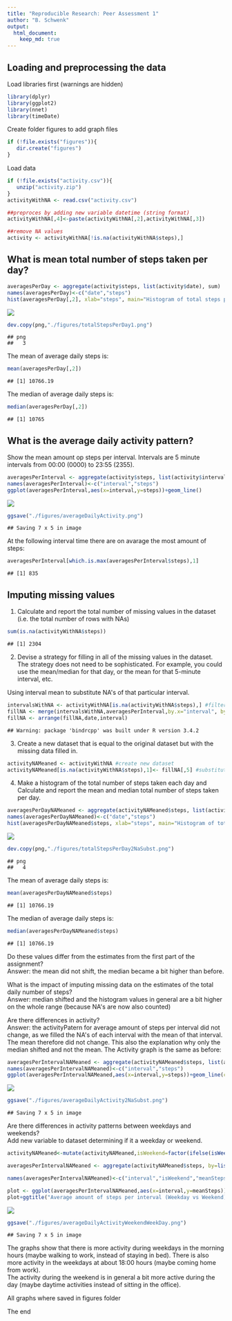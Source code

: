 ```yaml
---
title: "Reproducible Research: Peer Assessment 1"
author: "B. Schwenk"
output: 
  html_document:
    keep_md: true
---
```


## Loading and preprocessing the data
Load libraries first (warnings are hidden)

```r
library(dplyr)
library(ggplot2)
library(nnet)
library(timeDate)
```

Create folder figures to add graph files

```r
if (!file.exists("figures")){
   dir.create("figures")
}
```

Load data

```r
if (!file.exists("activity.csv")){
   unzip("activity.zip")
}
activityWithNA <- read.csv("activity.csv")

##preproces by adding new variable datetime (string format)
activityWithNA[,4]<-paste(activityWithNA[,2],activityWithNA[,3])

##remove NA values
activity <- activityWithNA[!is.na(activityWithNA$steps),]
```

## What is mean total number of steps taken per day?

```r
averagesPerDay <- aggregate(activity$steps, list(activity$date), sum)
names(averagesPerDay)<-c("date","steps")
hist(averagesPerDay[,2], xlab="steps", main="Histogram of total steps per day")
```

![](PA1_template_files/figure-html/stepsPerDay-1.png)<!-- -->

```r
dev.copy(png,"./figures/totalStepsPerDay1.png")
```

```
## png 
##   3
```

The mean of average daily steps is: 

```r
mean(averagesPerDay[,2])
```

```
## [1] 10766.19
```

The median of average daily steps is: 

```r
median(averagesPerDay[,2])
```

```
## [1] 10765
```

## What is the average daily activity pattern?
Show the mean amount op steps per interval. Intervals are 5 minute intervals from 00:00 (0000) to 23:55 (2355).

```r
averagesPerInterval <- aggregate(activity$steps, list(activity$interval), mean)
names(averagesPerInterval)<-c("interval","steps")
ggplot(averagesPerInterval,aes(x=interval,y=steps))+geom_line()
```

![](PA1_template_files/figure-html/avgActivity-1.png)<!-- -->

```r
ggsave("./figures/averageDailyActivity.png")
```

```
## Saving 7 x 5 in image
```

At the following interval time there are on avarage the most amount of steps:

```r
averagesPerInterval[which.is.max(averagesPerInterval$steps),1]
```

```
## [1] 835
```

## Imputing missing values
1. Calculate and report the total number of missing values in the dataset (i.e. the total number of rows with NAs)

```r
sum(is.na(activityWithNA$steps))
```

```
## [1] 2304
```

2. Devise a strategy for filling in all of the missing values in the dataset. The strategy does not need to be sophisticated. For example, you could use the mean/median for that day, or the mean for that 5-minute interval, etc.  
  
Using interval mean to substitute NA's of that particular interval.

```r
intervalsWithNA <- activityWithNA[is.na(activityWithNA$steps),] #filter NA's
fillNA <- merge(intervalsWithNA,averagesPerInterval,by.x="interval", by.y="interval")#merge tables on interval
fillNA <- arrange(fillNA,date,interval)                                              #restore original order 
```

```
## Warning: package 'bindrcpp' was built under R version 3.4.2
```

3. Create a new dataset that is equal to the original dataset but with the missing data filled in.

```r
activityNAMeaned <- activityWithNA #create new dataset
activityNAMeaned[is.na(activityWithNA$steps),1]<- fillNA[,5] #substitute only the NA's with interval means
```

4. Make a histogram of the total number of steps taken each day and Calculate and report the mean and median total number of steps taken per day. 

```r
averagesPerDayNAMeaned <- aggregate(activityNAMeaned$steps, list(activityNAMeaned$date), sum)
names(averagesPerDayNAMeaned)<-c("date","steps")
hist(averagesPerDayNAMeaned$steps, xlab="steps", main="Histogram of total steps per day (NA's substituted)")
```

![](PA1_template_files/figure-html/stepsPerDayNASubs-1.png)<!-- -->

```r
dev.copy(png,"./figures/totalStepsPerDay2NaSubst.png")
```

```
## png 
##   4
```

The mean of average daily steps is: 

```r
mean(averagesPerDayNAMeaned$steps)
```

```
## [1] 10766.19
```

The median of average daily steps is: 

```r
median(averagesPerDayNAMeaned$steps)
```

```
## [1] 10766.19
```

Do these values differ from the estimates from the first part of the assignment?  
Answer: the mean did not shift, the median became a bit higher than before. 

What is the impact of imputing missing data on the estimates of the total daily number of steps?  
Answer: median shifted and the histogram values in general are a bit higher on the whole range (because NA's are now also counted)

Are there differences in activity?  
Answer: the activityPatern for average amount of steps per interval did not change, as we filled the NA's of each interval with the mean of that interval. The mean therefore did not change. This also the explanation why only the median shifted and not the mean. The Activity graph is the same as before:


```r
averagesPerIntervalNAMeaned <- aggregate(activityNAMeaned$steps, list(activityNAMeaned$interval), mean)
names(averagesPerIntervalNAMeaned)<-c("interval","steps")
ggplot(averagesPerIntervalNAMeaned,aes(x=interval,y=steps))+geom_line(color="blue")+ggtitle("Mean amount of steps per interval (after substituting NA's)")
```

![](PA1_template_files/figure-html/differencesPlot-1.png)<!-- -->

```r
ggsave("./figures/averageDailyActivity2NaSubst.png")
```

```
## Saving 7 x 5 in image
```

Are there differences in activity patterns between weekdays and weekends?  
Add new variable to dataset determining if it a weekday or weekend. 

```r
activityNAMeaned<-mutate(activityNAMeaned,isWeekend=factor(ifelse(isWeekend(activityNAMeaned$date),"Weekend","Weekday")))

averagesPerIntervalNAMeaned <- aggregate(activityNAMeaned$steps, by=list(activityNAMeaned$interval, activityNAMeaned$isWeekend), FUN=mean)

names(averagesPerIntervalNAMeaned)<-c("interval","isWeekend","meanSteps")

plot <- ggplot(averagesPerIntervalNAMeaned,aes(x=interval,y=meanSteps))+geom_line()
plot+ggtitle("Average amount of steps per interval (Weekday vs Weekend)")+facet_wrap(~isWeekend, ncol=1)
```

![](PA1_template_files/figure-html/weekends-1.png)<!-- -->

```r
ggsave("./figures/averageDailyActivityWeekendWeekDay.png")
```

```
## Saving 7 x 5 in image
```
  
The graphs show that there is more activity during weekdays in the morning hours (maybe walking to work, instead of staying in bed). There is also more activity in the weekdays at about 18:00 hours (maybe coming home from work).   
The activity during the weekend is in general a bit more active during the day (maybe daytime activities instead of sitting in the office).  
  
All graphs where saved in figures folder  
  
The end
